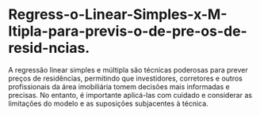 # Regress-o-Linear-Simples-x-M-ltipla-para-previs-o-de-pre-os-de-resid-ncias.
A regressão linear simples e múltipla são técnicas poderosas para prever preços de residências, permitindo que investidores, corretores e outros profissionais da área imobiliária tomem decisões mais informadas e precisas. No entanto, é importante aplicá-las com cuidado e considerar as limitações do modelo e as suposições subjacentes à técnica.
